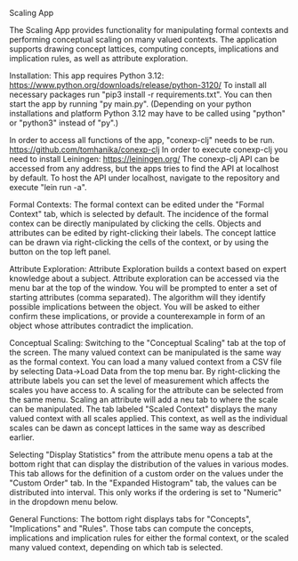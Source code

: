 Scaling App

The Scaling App provides functionality for manipulating formal contexts and performing conceptual scaling on many valued contexts.
The application supports drawing concept lattices, computing concepts, implications and implication rules, as well as attribute exploration.

Installation:
This app requires Python 3.12:
https://www.python.org/downloads/release/python-3120/
To install all necessary packages run "pip3 install -r requirements.txt". 
You can then start the app by running "py main.py".
(Depending on your python installations and platform Python 3.12 may have to be called using "python" or "python3" instead of "py".)

In order to access all functions of the app, "conexp-clj" needs to be run. 
https://github.com/tomhanika/conexp-clj
In order to execute conexp-clj you need to install Leiningen:
https://leiningen.org/
The conexp-clj API can be accessed from any address, but the apps tries to find the API at localhost by default.
To host the API under localhost, navigate to the repository and execute "lein run -a".



Formal Contexts:
The formal context can be edited under the "Formal Context" tab, which is selected by default.
The incidence of the formal contex can be directly manipulated by clicking the cells. Objects and attributes can be edited by right-clicking their labels.
The concept lattice can be drawn via right-clicking the cells of the context, or by using the button on the top left panel.

Attribute Exploration:
Attribute Exploration builds a context based on expert knowledge about a subject.
Attribute exploration can be accessed via the menu bar at the top of the window. You will be prompted to enter a set of starting attributes (comma separated).
The algorithm will they identify possible implications between the object. You will be asked to either confirm these implications,
or provide a counterexample in form of an object whose attributes contradict the implication.

Conceptual Scaling:
Switching to the "Conceptual Scaling" tab at the top of the screen.
The many valued context can be manipulated is the same way as the formal context.
You can load a many valued context from a CSV file by selecting Data->Load Data from the top menu bar.
By right-clicking the attribute labels you can set the level of measurement which affects the scales you have access to. 
A scaling for the attribute can be selected from the same menu. Scaling an attribute will add a neu tab to where the scale can be manipulated. 
The tab labeled "Scaled Context" displays the many valued context with all scales applied. This context, as well as the individual scales can be dawn as concept lattices
in the same way as described earlier.

Selecting "Display Statistics" from the attribute menu opens a tab at the bottom right that can display the distribution of the values in various modes.
This tab allows for the definition of a custom order on the values under the "Custom Order" tab. In the "Expanded Histogram" tab,
the values can be distributed into interval. This only works if the ordering is set to "Numeric" in the dropdown menu below.


General Functions:
The bottom right displays tabs for "Concepts", "Implications" and "Rules". Those tabs can compute the concepts, implications and implication rules
for either the formal context, or the scaled many valued context, depending on which tab is selected.
